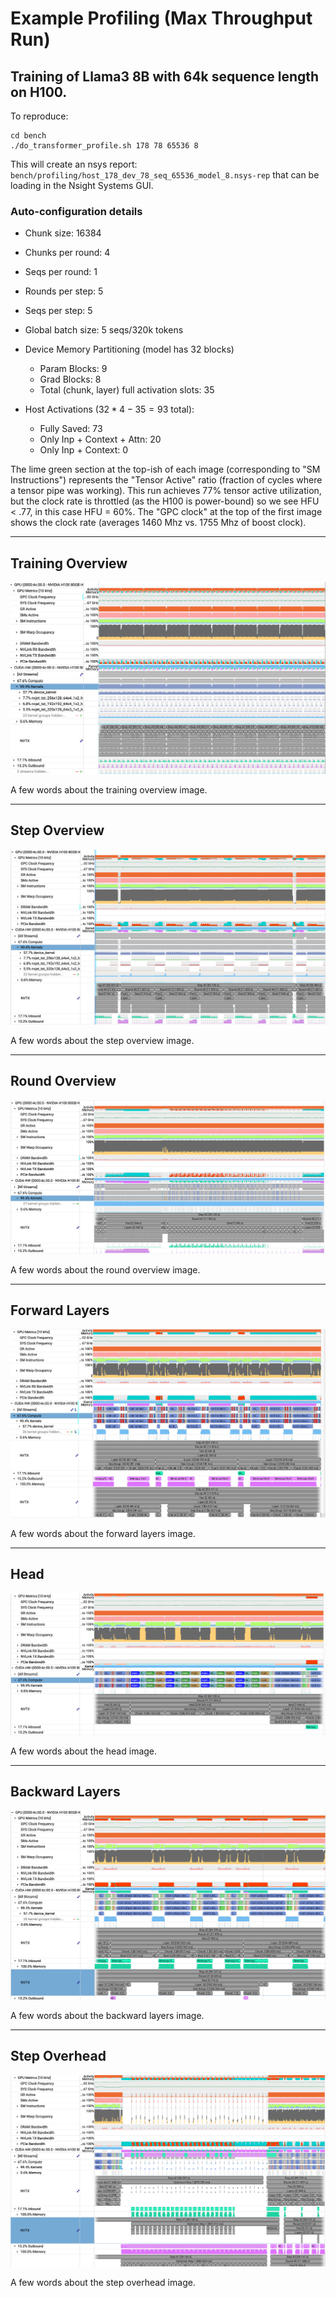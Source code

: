 # Example Profiling (Max Throughput Run)

## Training of Llama3 8B with 64k sequence length on H100. 

To reproduce:

```shell
cd bench
./do_transformer_profile.sh 178 78 65536 8
```

This will create an nsys report: `bench/profiling/host_178_dev_78_seq_65536_model_8.nsys-rep` that can be loading in the Nsight Systems GUI.

### Auto-configuration details

- Chunk size: 16384
- Chunks per round: 4
- Seqs per round: 1
- Rounds per step: 5
- Seqs per step: 5
- Global batch size: 5 seqs/320k tokens

- Device Memory Partitioning (model has 32 blocks)
    - Param Blocks: 9
    - Grad Blocks: 8
    - Total (chunk, layer) full activation slots: 35

- Host Activations ($32 * 4 - 35 = 93$ total):
    - Fully Saved: 73
    - Only Inp + Context + Attn: 20
    - Only Inp + Context: 0


The lime green section at the top-ish of each image (corresponding to "SM Instructions") represents the "Tensor Active" ratio (fraction of cycles where a tensor pipe was working). This run achieves 77% tensor active utilization, but the clock rate is throttled (as the H100 is power-bound) so we see HFU < .77, in this case HFU = 60%. The "GPC clock" at the top of the first image shows the clock rate (averages 1460 Mhz vs. 1755 Mhz of boost clock).

---

## Training Overview

![training_overview.png](../bench/reproduce_results/profiling/sample_profiling_max_mem_64k_8b_h100/training_overview.png)

A few words about the training overview image.

---

## Step Overview

![step_overview.png](../bench/reproduce_results/profiling/sample_profiling_max_mem_64k_8b_h100/step_overview.png)

A few words about the step overview image.

---

## Round Overview

![round_overview.png](../bench/reproduce_results/profiling/sample_profiling_max_mem_64k_8b_h100/round_overview.png)

A few words about the round overview image.

---

## Forward Layers

![fwd_layers.png](../bench/reproduce_results/profiling/sample_profiling_max_mem_64k_8b_h100/fwd_layers.png)

A few words about the forward layers image.

---

## Head

![head.png](../bench/reproduce_results/profiling/sample_profiling_max_mem_64k_8b_h100/head.png)

A few words about the head image.

---

## Backward Layers

![bwd_layers.png](../bench/reproduce_results/profiling/sample_profiling_max_mem_64k_8b_h100/bwd_layers.png)

A few words about the backward layers image.

---

## Step Overhead

![step_overhead.png](../bench/reproduce_results/profiling/sample_profiling_max_mem_64k_8b_h100/optimizer_step.png)

A few words about the step overhead image.

